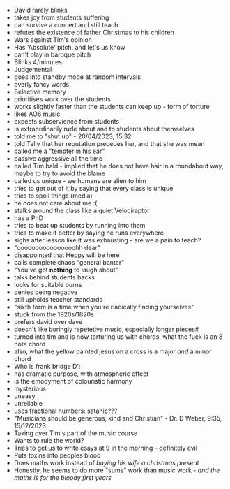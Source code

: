 - David rarely blinks
- takes joy from students suffering
- can survive a concert and still teach
- refutes the existence of father Christmas to his children
- Wars against Tim's opinion
- Has 'Absolute' pitch, and let's us know
- can't play in baroque pitch
- Blinks 4/minutes
- Judgemental
- goes into standby mode at random intervals
- overly fancy words
- Selective memory
- prioritises work over the students
- works slightly faster than the students can keep up - form of torture
- likes AO6 music
- expects subservience from students
- is extraordinarily rude about and to students about themselves
- told me to "shut up" - 20/04/2023, 15:32
- told Tally that her reputation precedes her, and that she was mean
- called me a "tempter in his ear" 
- passive aggressive all the time
- called Tim bald - implied that he does not have hair in a roundabout way, maybe to try to avoid the blame
- called us unique - we humans are alien to him
- tries to get out of it by saying that every class is unique 
- tries to spoil things (media)
- he does not care about me :(
- stalks around the class like a quiet Velociraptor
- has a PhD
- tries to beat up students by running into them
- tries to make it better by saying he runs everywhere
- sighs after lesson like it was exhausting - are we a pain to teach?
- "oooooooooooooooohh dear"
- disappointed that Heppy will be here
- calls complete chaos "general banter"
- "You've got **nothing** to laugh about"
- talks behind students backs
- looks for suitable burns
- denies being negative
- still upholds teacher standards
- "sixth form is a time when you're riadically finding yourselves"
- stuck from the 1920s/1820s
- prefers david over dave
- doesn't like boringly repetetive music, especially longer pieces#
- turned into tim and is now torturing us with chords, what the fuck is an 8 note chord
- also, what the yellow painted jesus on a cross is a major *and* a minor chord
- Who is frank bridge D':
- has dramatic purpose, with atmospheric effect
- is the emodyment of colouristic harmony
- mysterious
- uneasy
- unreliable
- uses fractional numbers: satanic???
- "Musicians should be generous, kind and Christian" - Dr. D Weber, 9:35, 15/12/2023
- Taking over Tim's part of the music course
- Wants to rule the world?
- Tries to get us to write esays at 9 in the morning - definitely evil
- Puts toxins into peoples blood
- Does maths work instead of *buying his wife a christmas present*
- Honestly, he seems to do more "sums" work than music work - *and the maths is for the bloody first years*
